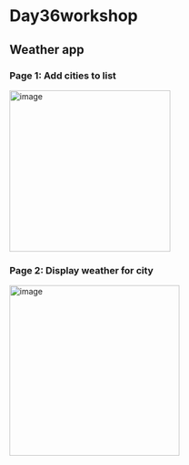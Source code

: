 # Day36workshop



## Weather app


### Page 1: Add cities to list
<img width="283" alt="image" src="https://user-images.githubusercontent.com/86675075/218928362-4d803906-9745-4952-8f3f-863a93a37ed3.png">

### Page 2: Display weather for city
<img width="299" alt="image" src="https://user-images.githubusercontent.com/86675075/218929243-fe0ce9ce-45a3-4df6-b1c0-a66b93d008f0.png">

